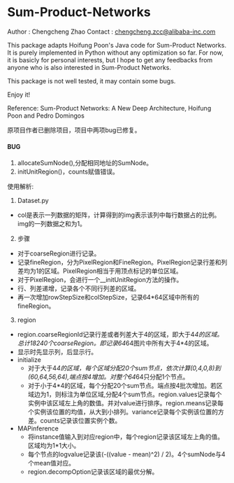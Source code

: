 Sum-Product-Networks
====================
Author  : Chengcheng Zhao
Contact : chengcheng.zcc@alibaba-inc.com

This package adapts Hoifung Poon's Java code for Sum-Product Networks.
It is purely implemented in Python without any optimization so far. For
now, it is basicly for personal interests, but I hope to get any feedbacks
from anyone who is also interested in Sum-Product Networks.

This package is not well tested, it may contain some bugs.

Enjoy it!

Reference:
Sum-Product Networks: A New Deep Architecture, Hoifung Poon and Pedro Domingos

原项目作者已删除项目，项目中两项bug已修复。
#### BUG

1. allocateSumNode(),分配相同地址的SumNode。
2. initUnitRegion()，counts赋值错误。

使用解析:
1. Dataset.py
  - col是表示一列数据的矩阵，计算得到的img表示该列中每行数据占的比例。img的一列数据之和为1。

2. 步骤
  - 对于coarseRegion进行记录。
  - 记录fineRegion，分为PixelRegion和FineRegion。PixelRegion记录行差和列差均为1的区域。PixelRegion相当于用顶点标记的单位区域。
  - 对于PixelRegion，会进行一个__initUnitRegion方法的操作。
  - 行、列差递增，记录各个不同行列差的区域。
  - 再一次增加rowStepSize和colStepSize，记录64*64区域中所有的fineRegion。

3. region
  - region.coarseRegionId记录行差或者列差大于4的区域，即大于4*4的区域。总计18240个coarseRegion。即记录64*64图片中所有大于4*4的区域。
  - 显示时先显示列，后显示行。
  - initialize
    - 对于大于4*4的区域，每个区域分配20个sum节点，依次计算(0,4,0,8)到(60,64,56,64),端点按4增加。对整个64*64只分配1个节点。
    - 对于小于4*4的区域，每个分配20个sum节点。端点按4批次增加。若区域边为1，则标注为单位区域,分配4个sum节点。region.values记录每个实例中该区域左上角的数值。并对value进行排序。region.means记录每个实例该位置的均值，从大到小排列。variance记录每个实例该位置的方差。counts记录该位置实例个数。
  - MAPinference
    - 将instance值输入到对应region中，每个region记录该区域左上角的值。区域均为1*1大小。
    - 每个节点的logvalue记录该(-((value - mean)^2) / 2)。4个sumNode与4个mean值对应。
    - region.decompOption记录该区域的最优分解。
